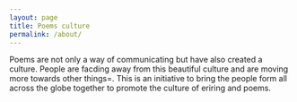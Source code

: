 ```yaml
---
layout: page
title: Poems culture
permalink: /about/
---
```


Poems are not only a way of communicating but have also created a culture. People are facding away from this beautiful culture and are moving more towards other things=. This is an initiative to bring the people form all across the globe together to promote the culture of eriring and poems.  
